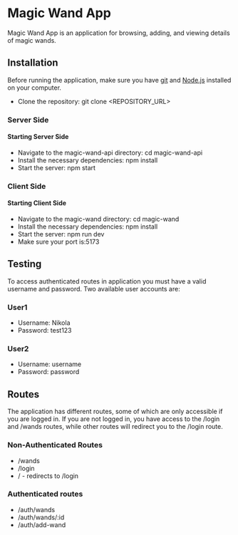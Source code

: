 # Magic Wand App

Magic Wand App is an application for browsing, adding, and viewing details of magic wands.

## Installation

Before running the application, make sure you have [git](https://git-scm.com/) and [Node.js](https://nodejs.org/) installed on your computer.

- Clone the repository: git clone <REPOSITORY_URL>

### Server Side

#### Starting Server Side

- Navigate to the magic-wand-api directory: cd magic-wand-api
- Install the necessary dependencies: npm install
- Start the server: npm start

### Client Side

#### Starting Client Side

- Navigate to the magic-wand directory: cd magic-wand
- Install the necessary dependencies: npm install
- Start the server: npm run dev
- Make sure your port is:5173

## Testing

To access authenticated routes in application you must have a valid username and password.
Two available user accounts are:

### User1

- Username: Nikola
- Password: test123

### User2

- Username: username
- Password: password

## Routes

The application has different routes, some of which are only accessible if you are logged in. If you are not logged in, you have access to the /login and /wands routes, while other routes will redirect you to the /login route.

### Non-Authenticated Routes

- /wands
- /login
- / - redirects to /login

### Authenticated routes

- /auth/wands
- /auth/wands/:id
- /auth/add-wand
